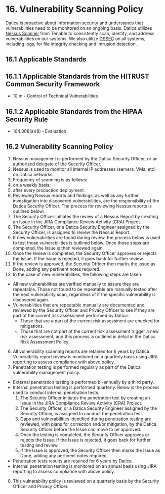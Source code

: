 # 16. Vulnerability Scanning Policy

Datica is proactive about information security and understands that vulnerabilities need to be monitored on an ongoing basis. Datica utilizes [Nessus Scanner](http://www.tenable.com/products/nessus) from Tenable to consistently scan, identify, and address vulnerabilities on our systems. We also utilize [OSSEC](https://ossec.github.io/) on all systems, including logs, for file integrity checking and intrusion detection.

## 16.1 Applicable Standards

## 16.1.1 Applicable Standards from the HITRUST Common Security Framework

* 10.m - Control of Technical Vulnerabilities

## 16.1.2 Applicable Standards from the HIPAA Security Rule

* 164.308(a)(8) - Evaluation

## 16.2 Vulnerability Scanning Policy

1. Nessus management is performed by the Datica Security Officer, or an authorized delegate of the Security Officer.
2. Nessus is used to monitor all internal IP addresses (servers, VMs, etc) on Datica networks.
3. Frequency of scanning is as follows:
  1. on a weekly basis;
  2. after every production deployment.
4. Reviewing Nessus reports and findings, as well as any further investigation into discovered vulnerabilities, are the responsibility of the Datica Security Officer. The process for reviewing Nessus reports is outlined below:
  1. The Security Officer initiates the review of a Nessus Report by creating an Issue in the JIRA Compliance Review Activity (CRA) Project.
  2. The Security Officer, or a Datica Security Engineer assigned by the Security Officer, is assigned to review the Nessus Report.
  3. If new vulnerabilities are found during review, the process below is used to test those vulnerabilities is outlined below. Once those steps are completed, the Issue is then reviewed again.
  4. Once the review is completed, the Security Officer approves or rejects the Issue. If the Issue is rejected, it goes back for further review.
  5. If the review is approved, the Security Officer then marks the Issue as Done, adding any pertinent notes required.
5. In the case of new vulnerabilities, the following steps are taken:
  * All new vulnerabilities are verified manually to assure they are repeatable. Those not found to be repeatable are manually tested after the next vulnerability scan, regardless of if the specific vulnerability is discovered again.
  * Vulnerabilities that are repeatable manually are documented and reviewed by the Security Officer and Privacy Officer to see if they are part of the current risk assessment performed by Datica.
    * Those that are a part of the current risk assessment are checked for mitigations.
    * Those that are not part of the current risk assessment trigger a new risk assessment, and this process is outlined in detail in the Datica Risk Assessment Policy.
6. All vulnerability scanning reports are retained for 6 years by Datica. Vulnerability report review is monitored on a quarterly basis using JIRA reporting to assess compliance with above policy.
7. Penetration testing is performed regularly as part of the Datica vulnerability management policy.
  * External penetration testing is performed bi-annually by a third party.
  * Internal penetration testing is performed quarterly. Below is the process used to conduct internal penetration tests.
      1. The Security Officer initiates the penetration test by creating an Issue in the JIRA Compliance Review Activity (CRA) Project.
      2. The Security Officer, or a Datica Security Engineer assigned by the Security Officer, is assigned to conduct the penetration test.
      3. Gaps and vulnerabilities identified during penetration testing are reviewed, with plans for correction and/or mitigation, by the Datica Security Officer before the Issue can move to be approved.
      4. Once the testing is completed, the Security Officer approves or rejects the Issue. If the Issue is rejected, it goes back for further testing and review.
      5. If the Issue is approved, the Security Officer then marks the Issue as Done, adding any pertinent notes required.
  * Penetration tests results are retained for 6 years by Datica.
  * Internal penetration testing is monitored on an annual basis using JIRA reporting to assess compliance with above policy.
8. This vulnerability policy is reviewed on a quarterly basis by the Security Officer and Privacy Officer.
